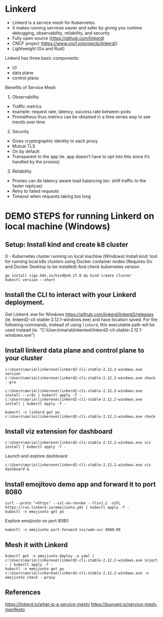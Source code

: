 # Linkerd
- Linkerd is a service mesh for Kubernetes.
- It makes running services easier and safer by giving you runtime debugging, observability, reliability, and security
- Fully open source (https://github.com/linkerd)
- CNCF project (https://www.cncf.io/projects/linkerd/)
- Lightweight (Go and Rust)

Linkerd has three basic components: 
- UI
- data plane
- control plane

Benefits of Service Mesh
1. Observability
- Traffic metrics
- example: request rate, latency, success rate between pods
- Prometheus thus metrics can be obtained in a time series way to see trends over time
2. Security
- Gives cryptographic identity to each proxy
- Mutual TLS
- On by default
- Transparent to the app (ie. app doesn’t have to opt into this since it’s handled by the proxies)
3. Reliability
- Proxies can do latency aware load balancing (ex: shift traffic to the faster replicas)
- Retry to failed requests
- Timeout when requests taking too long


# DEMO STEPS for running Linkerd on local machine (Windows)

## Setup: Install kind and create k8 cluster
0 - Kubernetes cluster running on local machine (Windows)
Install kind: tool for running local k8s clusters using Docker container nodes (Requires Go and Docker Desktop to be installed)
And check kubernetes version
```
go install sigs.k8s.io/kind@v0.17.0 && kind create cluster
kubectl version --short
```

## Install the CLI to interact with your Linkerd deployment.
Get Linkerd .exe for Windows https://github.com/linkerd/linkerd2/releases (ie. linkerd2-cli-stable-2.12.1-windows.exe) and have location saved. For the following commands, instead of using `linkerd`, this executable path will be used instead (ie. "C:\Users\maria\linkerexe\linkerd2-cli-stable-2.12.1-windows.exe")

## Install linkerd data plane and control plane to your cluster
```
c:\Users\maria\linkerexe\linkerd2-cli-stable-2.12.2-windows.exe version
c:\Users\maria\linkerexe\linkerd2-cli-stable-2.12.2-windows.exe check --pre

c:\Users\maria\linkerexe\linkerd2-cli-stable-2.12.2-windows.exe install --crds | kubectl apply -f -
c:\Users\maria\linkerexe\linkerd2-cli-stable-2.12.2-windows.exe install | kubectl apply -f -

kubectl -n linkerd get po
c:\Users\maria\linkerexe\linkerd2-cli-stable-2.12.2-windows.exe check
```

## Install viz extension for dashboard 
```
c:\Users\maria\linkerexe\linkerd2-cli-stable-2.12.2-windows.exe viz install | kubectl apply -f -
```
Launch and explore dashboard
```
c:\Users\maria\linkerexe\linkerd2-cli-stable-2.12.2-windows.exe viz dashboard &
```

## Install emojitovo demo app and forward it to port 8080
```
curl --proto "=https" --ssl-no-revoke --tlsv1.2 -sSfL https://run.linkerd.io/emojivoto.yml | kubectl apply -f -
kubectl -n emojivoto get po
```
Explore emojivoto on port 8080
```
kubectl -n emojivoto port-forward svc/web-svc 8080:80
```

## Mesh it with Linkerd
```
kubectl get -n emojivoto deploy -o yaml | c:\Users\maria\linkerexe\linkerd2-cli-stable-2.12.2-windows.exe inject - | kubectl apply -f -
kubectl -n emojivoto get po
c:\Users\maria\linkerexe\linkerd2-cli-stable-2.12.2-windows.exe -n emojivoto check --proxy
```

## References
https://linkerd.io/what-is-a-service-mesh/
https://buoyant.io/service-mesh-manifesto
